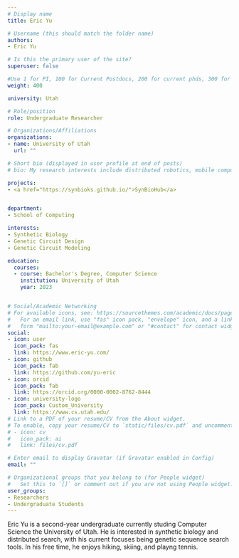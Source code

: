 ```yaml
---
# Display name
title: Eric Yu

# Username (this should match the folder name)
authors:
- Eric Yu

# Is this the primary user of the site?
superuser: false

#Use 1 for PI, 100 for Current Postdocs, 200 for current phds, 300 for current masters, 400 for current undergrads, 800 for alum postdocs, 810 for alum phds, 820 for alum masters, and 830 for alum undergrads
weight: 400

university: Utah

# Role/position
role: Undergraduate Researcher

# Organizations/Affiliations
organizations:
- name: University of Utah
  url: ""

# Short bio (displayed in user profile at end of posts)
# bio: My research interests include distributed robotics, mobile computing and programmable matter.

projects:
- <a href="https://synbioks.github.io/">SynBioHub</a>


department:
- School of Computing

interests:
- Synthetic Biology
- Genetic Circuit Design
- Genetic Circuit Modeling

education:
  courses:
  - course: Bachelor's Degree, Computer Science
    institution: University of Utah
    year: 2023


# Social/Academic Networking
# For available icons, see: https://sourcethemes.com/academic/docs/page-builder/#icons
#   For an email link, use "fas" icon pack, "envelope" icon, and a link in the
#   form "mailto:your-email@example.com" or "#contact" for contact widget.
social:
- icon: user
  icon_pack: fas
  link: https://www.eric-yu.com/
- icon: github
  icon_pack: fab
  link: https://github.com/yu-eric
- icon: orcid
  icon_pack: fab
  link: https://orcid.org/0000-0002-8762-8444
- icon: university-logo
  icon_pack: Custom_University
  link: https://www.cs.utah.edu/
# Link to a PDF of your resume/CV from the About widget.
# To enable, copy your resume/CV to `static/files/cv.pdf` and uncomment the lines below.
# - icon: cv
#   icon_pack: ai
#   link: files/cv.pdf

# Enter email to display Gravatar (if Gravatar enabled in Config)
email: ""

# Organizational groups that you belong to (for People widget)
#   Set this to `[]` or comment out if you are not using People widget.
user_groups:
- Researchers
- Undergraduate Students
---
```



Eric Yu is a second-year undergraduate currently studing Computer Science the University of Utah. He is interested in synthetic biology and distributed search, with his current focuses being genetic sequence search tools. In his free time, he enjoys hiking, skiing, and playng tennis.
